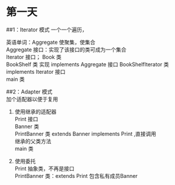 
第一天
=====
##1：Iterator 模式
一个一个遍历，

英语单词：Aggregate 使聚集，使集合  
Aggregate 接口：实现了该接口的类可成为一个集合  
Iterator 接口； 
Book 类  
BookShelf 类 实现 implements Aggregate 接口 
BookShelfIterator 类 implements Iterator 接口  
main 类  


##2：Adapter 模式  
加个适配器以便于复用  

1. 使用继承的适配器  
Print 接口  
Banner 类  
PrintBanner 类 extends Banner implements Print ,直接调用      
继承的父类方法  
main 类  

2. 使用委托  
Print 抽象类，不再是接口  
PrintBanner 类：extends Print 包含私有成员Banner  
